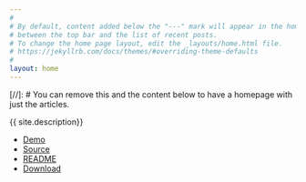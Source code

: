 ```yaml
---
#
# By default, content added below the "---" mark will appear in the home page
# between the top bar and the list of recent posts.
# To change the home page layout, edit the _layouts/home.html file.
# https://jekyllrb.com/docs/themes/#overriding-theme-defaults
#
layout: home
---
```


[//]: # You can remove this and the content below to have a homepage with just the articles.

{{ site.description}}

- [Demo](https://oinam.github.io/oinam-jekyll/)
- [Source](https://github.com/oinam/oinam-jekyll)
- [README](https://github.com/oinam/oinam-jekyll/blob/main/README.md)
- [Download](https://github.com/oinam/oinam-jekyll/archive/refs/heads/main.zip)
